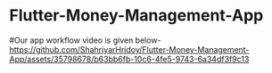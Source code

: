 # Flutter-Money-Management-App
#Our app workflow video is given below-
https://github.com/ShahriyarHridoy/Flutter-Money-Management-App/assets/35798678/b63bb6fb-10c6-4fe5-9743-6a34df3f9c13
